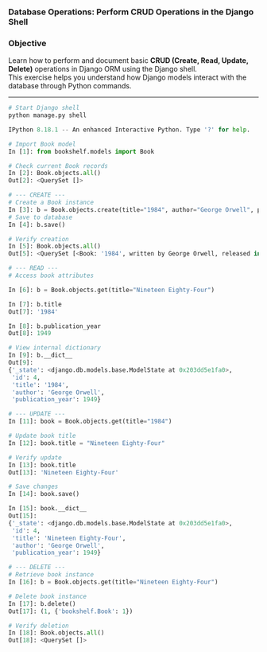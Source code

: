 ### Database Operations: Perform CRUD Operations in the Django Shell



### Objective
Learn how to perform and document basic **CRUD (Create, Read, Update, Delete)** operations in Django ORM using the Django shell.  
This exercise helps you understand how Django models interact with the database through Python commands.

---

```python
# Start Django shell
python manage.py shell

IPython 8.18.1 -- An enhanced Interactive Python. Type '?' for help.

# Import Book model
In [1]: from bookshelf.models import Book

# Check current Book records
In [2]: Book.objects.all()
Out[2]: <QuerySet []>

# --- CREATE ---
# Create a Book instance
In [3]: b = Book.objects.create(title="1984", author="George Orwell", publication_year=1949)
# Save to database
In [4]: b.save()

# Verify creation
In [5]: Book.objects.all()
Out[5]: <QuerySet [<Book: '1984', written by George Orwell, released in 1949>]>

# --- READ ---
# Access book attributes

In [6]: b = Book.objects.get(title="Nineteen Eighty-Four")

In [7]: b.title
Out[7]: '1984'

In [8]: b.publication_year
Out[8]: 1949

# View internal dictionary
In [9]: b.__dict__
Out[9]:
{'_state': <django.db.models.base.ModelState at 0x203dd5e1fa0>,
 'id': 4,
 'title': '1984',
 'author': 'George Orwell',
 'publication_year': 1949}

# --- UPDATE ---
In [11]: book = Book.objects.get(title="1984")

# Update book title
In [12]: book.title = "Nineteen Eighty-Four"

# Verify update
In [13]: book.title
Out[13]: 'Nineteen Eighty-Four'

# Save changes
In [14]: book.save()

In [15]: book.__dict__
Out[15]:
{'_state': <django.db.models.base.ModelState at 0x203dd5e1fa0>,
 'id': 4,
 'title': 'Nineteen Eighty-Four',
 'author': 'George Orwell',
 'publication_year': 1949}

# --- DELETE ---
# Retrieve book instance
In [16]: b = Book.objects.get(title="Nineteen Eighty-Four")

# Delete book instance
In [17]: b.delete()
Out[17]: (1, {'bookshelf.Book': 1})

# Verify deletion
In [18]: Book.objects.all()
Out[18]: <QuerySet []>
